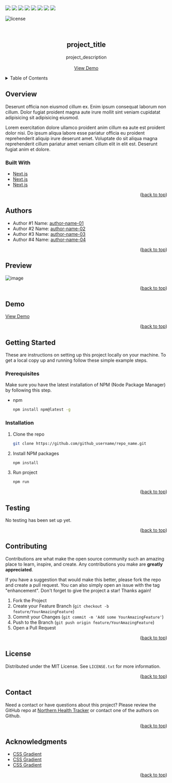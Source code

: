 <div id="top"></div>
<!-- PROJECT SHIELDS -->
<!--
*** https://www.markdownguide.org/basic-syntax/#reference-style-links
-->
<!--
[![Contributors][contributors-shield]][contributors-url]
[![Forks][forks-shield]][forks-url]
[![Stargazers][stars-shield]][stars-url]
[![Issues][issues-shield]][issues-url]
[![MIT License][license-shield]][license-url]
[![LinkedIn][linkedin-shield]][linkedin-url]
-->

<img src="https://img.shields.io/badge/HTML-orange"/>
<img src="https://img.shields.io/badge/CSS-yellow"/>
<img src="https://img.shields.io/badge/Bulma-green"/>
<img src="https://img.shields.io/badge/Javascript-blue"/>
<img src="https://img.shields.io/badge/jQuery-indigo"/>
<img src="https://img.shields.io/badge/-Node.js-violet"/>
<img src="https://img.shields.io/badge/-JSON-red"/>
<img src="https://img.shields.io/badge/-SQL-orange  "/>

![license](https://img.shields.io/badge/license-MIT-red) 


<!-- PROJECT LOGO -->
<br />
<div align="center">
  <!--
  <a href="https://github.com/github_username/repo_name">
    <img src="images/logo.png" alt="Logo" width="80" height="80">
  </a>
  -->

<h2 align="center">project_title</h2>
  <p align="center">
    project_description
    <br />
    <br />
    <a href="https://github.com/github_username/repo_name">View Demo</a>
  </p>
</div>


<!--
Here's a blank template to get started: To avoid retyping too much info. Do a search and replace with your text editor for the following: `github_username`, `repo_name`, `twitter_handle`, `linkedin_username`, `email`, `email_client`, `project_title`, `project_description`
-->


<!-- TABLE OF CONTENTS -->
<details>
  <summary>Table of Contents</summary>
  <ul>
    <li>
      <a href="#overview">Overview</a>
      <ul>
        <li><a href="#built-with">Built With</a></li>
      </ul>
    </li>
    <li>
      <a href="#getting-started">Getting Started</a>
      <ul>
        <li><a href="#prerequisites">Prerequisites</a></li>
        <li><a href="#installation">Installation</a></li>
      </ul>
    </li>
    <li><a href="#authors">Authors</a></li>
    <li><a href="#preview">Preview</a></li>
    <li><a href="#demo">Demo</a></li>
    <li><a href="#testing">Testing</a></li>
    <li><a href="#contributing">Contributing</a></li>
    <li><a href="#license">License</a></li>
    <li><a href="#contact">Contact</a></li>
    <li><a href="#acknowledgments">Acknowledgments</a></li>
  </ul>
</details>


<!-- OVERVIEW -->
## Overview
Deserunt officia non eiusmod cillum ex. Enim ipsum consequat laborum non cillum. Dolor fugiat proident magna aute irure mollit sint veniam cupidatat adipisicing sit adipisicing eiusmod.

Lorem exercitation dolore ullamco proident anim cillum ea aute est proident dolor nisi. Do ipsum aliqua labore esse pariatur officia eu proident reprehenderit aliquip irure deserunt amet. Voluptate do sit aliqua magna reprehenderit cillum pariatur amet veniam cillum elit in elit est. Deserunt fugiat anim et dolore. 


<!-- BUILT WITH -->
### Built With
* [Next.js](https://nextjs.org/)
* [Next.js](https://nextjs.org/)
* [Next.js](https://nextjs.org/)

<p align="right">(<a href="#top">back to top</a>)</p>


<!-- AUTHORS -->
## Authors
- Author #1 Name: [author-name-01](https://website.com)
- Author #2 Name: [author-name-02](https://website.com)
- Author #3 Name: [author-name-03](https://website.com)
- Author #4 Name: [author-name-04](https://website.com)

<p align="right">(<a href="#top">back to top</a>)</p>


<!-- PREVIEW -->
## Preview
![image](./public/images/screenshot.png)

<p align="right">(<a href="#top">back to top</a>)</p>


<!-- DEMO -->
## Demo
[View Demo](https://northern-health-tracker2.herokuapp.com/)

<p align="right">(<a href="#top">back to top</a>)</p>


<!-- GETTING STARTED -->
## Getting Started
These are instructions on setting up this project locally on your machine. To get a local copy up and running follow these simple example steps.


### Prerequisites
Make sure you have the latest installation of NPM (Node Package Manager) by following this step.
* npm
  ```sh
  npm install npm@latest -g
  ```


### Installation
1. Clone the repo
   ```sh
   git clone https://github.com/github_username/repo_name.git
   ```
2. Install NPM packages
   ```sh
   npm install
   ```
3. Run project
   ```sh
   npm run
   ```

<p align="right">(<a href="#top">back to top</a>)</p>


## Testing
No testing has been set up yet.

<p align="right">(<a href="#top">back to top</a>)</p>


<!-- CONTRIBUTING -->
## Contributing

Contributions are what make the open source community such an amazing place to learn, inspire, and create. Any contributions you make are **greatly appreciated**.

If you have a suggestion that would make this better, please fork the repo and create a pull request. You can also simply open an issue with the tag "enhancement".
Don't forget to give the project a star! Thanks again!

1. Fork the Project
2. Create your Feature Branch (`git checkout -b feature/YourAmazingFeature`)
3. Commit your Changes (`git commit -m 'Add some YourAmazingFeature'`)
4. Push to the Branch (`git push origin feature/YourAmazingFeature`)
5. Open a Pull Request

<p align="right">(<a href="#top">back to top</a>)</p>


<!-- LICENSE -->
## License
Distributed under the MIT License. See `LICENSE.txt` for more information.

<p align="right">(<a href="#top">back to top</a>)</p>


<!-- QUESTIONS -->
## Contact
Need a contact or have questions about this project? Please review the GitHub repo at [Northern Health Tracker](https://github.com/bretpeters3n/northern-health-tracker) or contact one of the authors on Github.

<p align="right">(<a href="#top">back to top</a>)</p>


<!-- ACKNOWLEDGMENTS -->
## Acknowledgments

* [CSS Gradient](https://cssgradient.io/)
* [CSS Gradient](https://cssgradient.io/)
* [CSS Gradient](https://cssgradient.io/)


<p align="right">(<a href="#top">back to top</a>)</p>